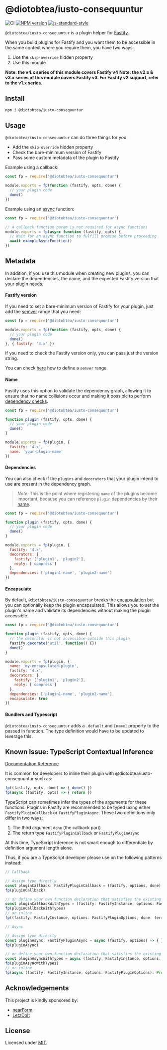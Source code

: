 # @diotobtea/iusto-consequuntur

![CI](https://github.com/diotobtea/iusto-consequuntur/workflows/CI/badge.svg?branch=master)
[![NPM version](https://img.shields.io/npm/v/@diotobtea/iusto-consequuntur.svg?style=flat)](https://www.npmjs.com/package/@diotobtea/iusto-consequuntur)
[![js-standard-style](https://img.shields.io/badge/code%20style-standard-brightgreen.svg?style=flat)](https://standardjs.com/)

`@diotobtea/iusto-consequuntur` is a plugin helper for [Fastify](https://github.com/fastify/fastify).

When you build plugins for Fastify and you want them to be accessible in the same context where you require them, you have two ways:
1. Use the `skip-override` hidden property
2. Use this module

__Note: the v4.x series of this module covers Fastify v4__
__Note: the v2.x & v3.x series of this module covers Fastify v3. For Fastify v2 support, refer to the v1.x series.__

## Install

```sh
npm i @diotobtea/iusto-consequuntur
```

## Usage
`@diotobtea/iusto-consequuntur` can do three things for you:
- Add the `skip-override` hidden property
- Check the bare-minimum version of Fastify
- Pass some custom metadata of the plugin to Fastify

Example using a callback:
```js
const fp = require('@diotobtea/iusto-consequuntur')

module.exports = fp(function (fastify, opts, done) {
  // your plugin code
  done()
})
```

Example using an [async](https://developer.mozilla.org/en-US/docs/Web/JavaScript/Reference/Statements/async_function) function:
```js
const fp = require('@diotobtea/iusto-consequuntur')

// A callback function param is not required for async functions
module.exports = fp(async function (fastify, opts) {
  // Wait for an async function to fulfill promise before proceeding
  await exampleAsyncFunction()
})
```

## Metadata
In addition, if you use this module when creating new plugins, you can declare the dependencies, the name, and the expected Fastify version that your plugin needs.

#### Fastify version
If you need to set a bare-minimum version of Fastify for your plugin, just add the [semver](https://semver.org/) range that you need:
```js
const fp = require('@diotobtea/iusto-consequuntur')

module.exports = fp(function (fastify, opts, done) {
  // your plugin code
  done()
}, { fastify: '4.x' })
```

If you need to check the Fastify version only, you can pass just the version string.

You can check [here](https://github.com/npm/node-semver#ranges) how to define a `semver` range.

#### Name
Fastify uses this option to validate the dependency graph, allowing it to ensure that no name collisions occur and making it possible to perform [dependency checks](https://github.com/diotobtea/iusto-consequuntur#dependencies).

```js
const fp = require('@diotobtea/iusto-consequuntur')

function plugin (fastify, opts, done) {
  // your plugin code
  done()
}

module.exports = fp(plugin, {
  fastify: '4.x',
  name: 'your-plugin-name'
})
```

#### Dependencies
You can also check if the `plugins` and `decorators` that your plugin intend to use are present in the dependency graph.
> *Note:* This is the point where registering `name` of the plugins become important, because you can reference `plugin` dependencies by their [name](https://github.com/diotobtea/iusto-consequuntur#name).
```js
const fp = require('@diotobtea/iusto-consequuntur')

function plugin (fastify, opts, done) {
  // your plugin code
  done()
}

module.exports = fp(plugin, {
  fastify: '4.x',
  decorators: {
    fastify: ['plugin1', 'plugin2'],
    reply: ['compress']
  },
  dependencies: ['plugin1-name', 'plugin2-name']
})
```

#### Encapsulate

By default, `@diotobtea/iusto-consequuntur` breaks the [encapsulation](https://github.com/fastify/fastify/blob/HEAD/docs/Reference/Encapsulation.md) but you can optionally keep the plugin encapsulated.
This allows you to set the plugin's name and validate its dependencies without making the plugin accessible.
```js
const fp = require('@diotobtea/iusto-consequuntur')

function plugin (fastify, opts, done) {
  // the decorator is not accessible outside this plugin
  fastify.decorate('util', function() {})
  done()
}

module.exports = fp(plugin, {
  name: 'my-encapsulated-plugin',
  fastify: '4.x',
  decorators: {
    fastify: ['plugin1', 'plugin2'],
    reply: ['compress']
  },
  dependencies: ['plugin1-name', 'plugin2-name'],
  encapsulate: true
})
```

#### Bundlers and Typescript
`@diotobtea/iusto-consequuntur` adds a `.default` and `[name]` property to the passed in function.
The type definition would have to be updated to leverage this.

## Known Issue: TypeScript Contextual Inference

[Documentation Reference](https://www.typescriptlang.org/docs/handbook/functions.html#inferring-the-types)

It is common for developers to inline their plugin with @diotobtea/iusto-consequuntur such as:

```js
fp((fastify, opts, done) => { done() })
fp(async (fastify, opts) => { return })
```

TypeScript can sometimes infer the types of the arguments for these functions. Plugins in Fastify are recommended to be typed using either `FastifyPluginCallback` or `FastifyPluginAsync`. These two definitions only differ in two ways:

1. The third argument `done` (the callback part)
2. The return type `FastifyPluginCallback` or `FastifyPluginAsync`

At this time, TypeScript inference is not smart enough to differentiate by definition argument length alone.

Thus, if you are a TypeScript developer please use on the following patterns instead:

```ts
// Callback

// Assign type directly
const pluginCallback: FastifyPluginCallback = (fastify, options, done) => { }
fp(pluginCallback)

// or define your own function declaration that satisfies the existing definitions
const pluginCallbackWithTypes = (fastify: FastifyInstance, options: FastifyPluginOptions, done: (error?: FastifyError) => void): void => { }
fp(pluginCallbackWithTypes)
// or inline
fp((fastify: FastifyInstance, options: FastifyPluginOptions, done: (error?: FastifyError) => void): void => { })

// Async

// Assign type directly
const pluginAsync: FastifyPluginAsync = async (fastify, options) => { }
fp(pluginAsync)

// or define your own function declaration that satisfies the existing definitions
const pluginAsyncWithTypes = async (fastify: FastifyInstance, options: FastifyPluginOptions): Promise<void> => { }
fp(pluginAsyncWithTypes)
// or inline
fp(async (fastify: FastifyInstance, options: FastifyPluginOptions): Promise<void> => { })
```

## Acknowledgements

This project is kindly sponsored by:
- [nearForm](https://nearform.com)
- [LetzDoIt](https://www.letzdoitapp.com/)

## License

Licensed under [MIT](./LICENSE).
